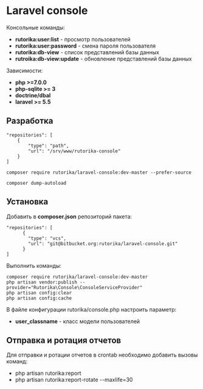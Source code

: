 # Laravel console

Консольные команды:

* **rutorika:user:list** - просмотр пользователей
* **rutorika:user:password** - смена пароля пользователя
* **rutorika:db-view** - список представлений базы данных
* **rutroika:db-view:update** - обновление представлений базы данных

Зависимости:

* **php >=7.0.0**
* **php-sqlite >= 3**
* **doctrine/dbal**
* **laravel >= 5.5**


## Разработка

```
"repositories": [
    {
        "type": "path",
        "url": "/srv/www/rutorika-console"
    }
]

composer require rutorika/laravel-console:dev-master --prefer-source

composer dump-autoload
```

## Установка

Добавить в **composer.json** репозиторий пакета:

```
"repositories": [
      {
        "type": "vcs",
        "url": "git@bitbucket.org:rutorika/laravel-console.git"
      }
]
```

Выполнить команды:

```
composer require rutorika/laravel-console:dev-master
php artisan vendor:publish --provider="Rutorika\Console\ConsoleServiceProvider"
php artisan config:clear
php artisan config:cache
```

В файлe конфигурации rutorika/console.php настроить параметр:

* **user_classname** - класс модели пользователей


## Отправка и ротация отчетов

Для отправки и ротации отчетов в crontab необходимо добавить вызовы команд:

* php artisan rutorika:report
* php artisan rutorika:report-rotate --maxlife=30




